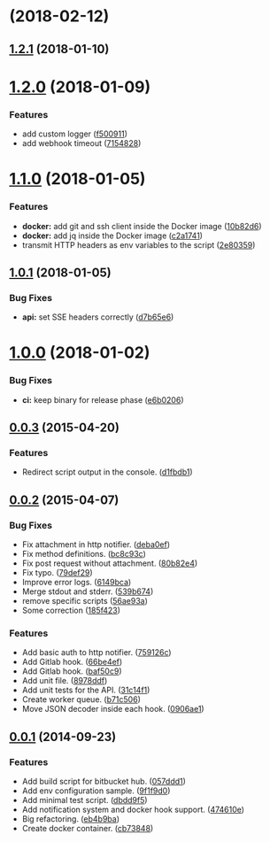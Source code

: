 <a name=""></a>
# [](https://github.com/ncarlier/webhookd/compare/v1.2.1...v) (2018-02-12)



<a name="1.2.1"></a>
## [1.2.1](https://github.com/ncarlier/webhookd/compare/v1.2.0...v1.2.1) (2018-01-10)



<a name="1.2.0"></a>
# [1.2.0](https://github.com/ncarlier/webhookd/compare/v1.1.0...v1.2.0) (2018-01-09)


### Features

* add custom logger ([f500911](https://github.com/ncarlier/webhookd/commit/f500911))
* add webhook timeout ([7154828](https://github.com/ncarlier/webhookd/commit/7154828))



<a name="1.1.0"></a>
# [1.1.0](https://github.com/ncarlier/webhookd/compare/v1.0.1...v1.1.0) (2018-01-05)


### Features

* **docker:** add git and ssh client inside the Docker image ([10b82d6](https://github.com/ncarlier/webhookd/commit/10b82d6))
* **docker:** add jq inside the Docker image ([c2a1741](https://github.com/ncarlier/webhookd/commit/c2a1741))
* transmit HTTP headers as env variables to the script ([2e80359](https://github.com/ncarlier/webhookd/commit/2e80359))



<a name="1.0.1"></a>
## [1.0.1](https://github.com/ncarlier/webhookd/compare/v1.0.0...v1.0.1) (2018-01-05)


### Bug Fixes

* **api:** set SSE headers correctly ([d7b65e6](https://github.com/ncarlier/webhookd/commit/d7b65e6))



<a name="1.0.0"></a>
# [1.0.0](https://github.com/ncarlier/webhookd/compare/v0.0.3...v1.0.0) (2018-01-02)


### Bug Fixes

* **ci:** keep binary for release phase ([e6b0206](https://github.com/ncarlier/webhookd/commit/e6b0206))



<a name="0.0.3"></a>
## [0.0.3](https://github.com/ncarlier/webhookd/compare/v0.0.2...v0.0.3) (2015-04-20)


### Features

* Redirect script output in the console. ([d1fbdb1](https://github.com/ncarlier/webhookd/commit/d1fbdb1))



<a name="0.0.2"></a>
## [0.0.2](https://github.com/ncarlier/webhookd/compare/v0.0.1...v0.0.2) (2015-04-07)


### Bug Fixes

* Fix attachment in http notifier. ([deba0ef](https://github.com/ncarlier/webhookd/commit/deba0ef))
* Fix method definitions. ([bc8c93c](https://github.com/ncarlier/webhookd/commit/bc8c93c))
* Fix post request without attachment. ([80b82e4](https://github.com/ncarlier/webhookd/commit/80b82e4))
* Fix typo. ([79def29](https://github.com/ncarlier/webhookd/commit/79def29))
* Improve error logs. ([6149bca](https://github.com/ncarlier/webhookd/commit/6149bca))
* Merge stdout and stderr. ([539b674](https://github.com/ncarlier/webhookd/commit/539b674))
* remove specific scripts ([56ae93a](https://github.com/ncarlier/webhookd/commit/56ae93a))
* Some correction ([185f423](https://github.com/ncarlier/webhookd/commit/185f423))


### Features

* Add basic auth to http notifier. ([759126c](https://github.com/ncarlier/webhookd/commit/759126c))
* Add Gitlab hook. ([66be4ef](https://github.com/ncarlier/webhookd/commit/66be4ef))
* Add Gitlab hook. ([baf50c9](https://github.com/ncarlier/webhookd/commit/baf50c9))
* Add unit file. ([8978ddf](https://github.com/ncarlier/webhookd/commit/8978ddf))
* Add unit tests for the API. ([31c14f1](https://github.com/ncarlier/webhookd/commit/31c14f1))
* Create worker queue. ([b71c506](https://github.com/ncarlier/webhookd/commit/b71c506))
* Move JSON decoder inside each hook. ([0906ae1](https://github.com/ncarlier/webhookd/commit/0906ae1))



<a name="0.0.1"></a>
## [0.0.1](https://github.com/ncarlier/webhookd/compare/dbdd9f5...v0.0.1) (2014-09-23)


### Features

* Add build script for bitbucket hub. ([057ddd1](https://github.com/ncarlier/webhookd/commit/057ddd1))
* Add env configuration sample. ([9f1f9d0](https://github.com/ncarlier/webhookd/commit/9f1f9d0))
* Add minimal test script. ([dbdd9f5](https://github.com/ncarlier/webhookd/commit/dbdd9f5))
* Add notification system and docker hook support. ([474610e](https://github.com/ncarlier/webhookd/commit/474610e))
* Big refactoring. ([eb4b9ba](https://github.com/ncarlier/webhookd/commit/eb4b9ba))
* Create docker container. ([cb73848](https://github.com/ncarlier/webhookd/commit/cb73848))



